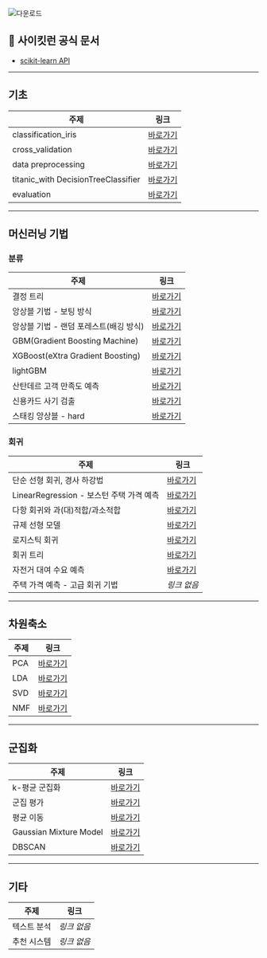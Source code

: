 ![다운로드](https://github.com/rbdus0715/Machine-Learning/assets/85426187/f2017c3e-3142-428f-84fb-eeb0e48f487e)

## 🔗 사이킷런 공식 문서  
- [scikit-learn API](https://scikit-learn.org/stable/modules/classes.html)

---

## 기초

| 주제 | 링크 |
|------|------|
| classification_iris | [바로가기](https://github.com/rbdus0715/kaggle/blob/main/study/sklearn/classification_iris.ipynb) |
| cross_validation | [바로가기](https://github.com/rbdus0715/kaggle/blob/main/study/sklearn/cross_validation.ipynb) |
| data preprocessing | [바로가기](https://github.com/rbdus0715/kaggle/blob/main/study/sklearn/data_preprocessing.ipynb) |
| titanic_with DecisionTreeClassifier | [바로가기](https://github.com/rbdus0715/Machine-Learning/blob/main/study/sklearn/titanic_sklearn.ipynb) |
| evaluation | [바로가기](https://github.com/rbdus0715/Machine-Learning/blob/main/study/sklearn/evaluation.ipynb) |

---

## 머신러닝 기법

### 분류

| 주제 | 링크 |
|------|------|
| 결정 트리 | [바로가기](https://github.com/rbdus0715/Machine-Learning/blob/main/study/sklearn/decision_tree.ipynb) |
| 앙상블 기법 - 보팅 방식 | [바로가기](https://github.com/rbdus0715/Machine-Learning/blob/main/study/sklearn/ensemble_learning.ipynb) |
| 앙상블 기법 - 랜덤 포레스트(배깅 방식) | [바로가기](https://github.com/rbdus0715/Machine-Learning/blob/main/study/sklearn/random_forest.ipynb) |
| GBM(Gradient Boosting Machine) | [바로가기](https://github.com/rbdus0715/Machine-Learning/blob/main/study/sklearn/Gradient_Boosting_Machine.ipynb) |
| XGBoost(eXtra Gradient Boosting) | [바로가기](https://github.com/rbdus0715/Machine-Learning/blob/main/study/sklearn/eXtra_Gradient_Boost.ipynb) |
| lightGBM | [바로가기](https://github.com/rbdus0715/Machine-Learning/blob/main/study/sklearn/Light_GBM.ipynb) |
| 산탄데르 고객 만족도 예측 | [바로가기](https://github.com/rbdus0715/Machine-Learning/blob/main/study/sklearn/santander_customer_satisfaction.ipynb) |
| 신용카드 사기 검출 | [바로가기](https://github.com/rbdus0715/Machine-Learning/blob/main/study/sklearn/creditcard_fraud.ipynb) |
| 스태킹 앙상블 - hard | [바로가기](https://github.com/rbdus0715/Machine-Learning/blob/main/study/sklearn/stacking_ensemble.ipynb) |

### 회귀

| 주제 | 링크 |
|------|------|
| 단순 선형 회귀, 경사 하강법 | [바로가기](https://github.com/rbdus0715/Machine-Learning/blob/main/study/sklearn/regression.ipynb) |
| LinearRegression - 보스턴 주택 가격 예측 | [바로가기](https://github.com/rbdus0715/Machine-Learning/blob/main/study/sklearn/boston.ipynb) |
| 다항 회귀와 과(대)적합/과소적합 | [바로가기](https://github.com/rbdus0715/Machine-Learning/blob/main/study/sklearn/polynomial_over_underfitting.ipynb) |
| 규제 선형 모델 | [바로가기](https://github.com/rbdus0715/Machine-Learning/blob/main/study/sklearn/regularization_regression.ipynb) |
| 로지스틱 회귀 | [바로가기](https://github.com/rbdus0715/Machine-Learning/blob/main/study/sklearn/logistic_regression.ipynb) |
| 회귀 트리 | [바로가기](https://github.com/rbdus0715/Machine-Learning/blob/main/study/sklearn/regression_tree.ipynb) |
| 자전거 대여 수요 예측 | [바로가기](https://github.com/rbdus0715/Machine-Learning/blob/main/study/sklearn/bike_sharing_demand.ipynb) |
| 주택 가격 예측 - 고급 회귀 기법 | *링크 없음* |

---

## 차원축소

| 주제 | 링크 |
|------|------|
| PCA | [바로가기](https://github.com/rbdus0715/Machine-Learning/blob/main/study/sklearn/PCA.ipynb) |
| LDA | [바로가기](https://github.com/rbdus0715/Machine-Learning/blob/main/study/sklearn/LDA.ipynb) |
| SVD | [바로가기](https://github.com/rbdus0715/Machine-Learning/blob/main/study/sklearn/SVD.ipynb) |
| NMF | [바로가기](https://github.com/rbdus0715/Machine-Learning/blob/main/study/sklearn/NMF.ipynb) |

---

## 군집화

| 주제 | 링크 |
|------|------|
| k-평균 군집화 | [바로가기](https://github.com/rbdus0715/Machine-Learning/blob/main/study/sklearn/clustering.ipynb) |
| 군집 평가 | [바로가기](https://github.com/rbdus0715/Machine-Learning/blob/main/study/sklearn/cluster_evaluation.ipynb) |
| 평균 이동 | [바로가기](https://github.com/rbdus0715/Machine-Learning/blob/main/study/sklearn/mean_shift.ipynb) |
| Gaussian Mixture Model | [바로가기](https://github.com/rbdus0715/Machine-Learning/blob/main/study/sklearn/Gaussian_Mixture_Model.ipynb) |
| DBSCAN | [바로가기](https://github.com/rbdus0715/Machine-Learning/blob/main/study/sklearn/DBSCAN.ipynb) |

---

## 기타

| 주제 | 링크 |
|------|------|
| 텍스트 분석 | *링크 없음* |
| 추천 시스템 | *링크 없음* |

